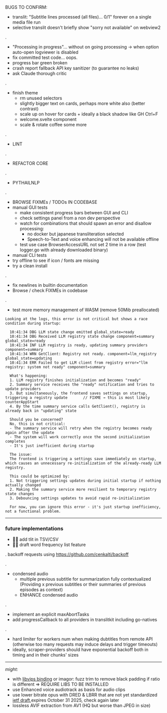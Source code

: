 BUGS TO CONFIRM:
- translit: "Subtitle lines processed (all files)... 0/1" forever on a single media file run
- selective translit doesn't briefly show "sorry not available" on webview2

.

- "Processing in progress"... without on going processing → when option auto-open logviewer is disabled
- fix committed test code... oops.
- progress bar green broken
- crash report fallback API key sanitizer (to guarantee no leaks)
- ask Claude thorough critic

.
- finish theme
  - rm unused selectors
  - slightly bigger text on cards, perhaps more white also (better contrast)
  - scale up on hover for cards + ideally a black shadow like GH Ctrl+F
  - welcome.svelte component
  - scale & rotate coffee some more

.
- LINT

.
- REFACTOR CORE

.
- PYTHAILNLP

.
- BROWSE FIXMEs / TODOs IN CODEBASE
- manual GUI tests
  - make consistent progress bars between GUI and CLI
  - check settings panel from a non dev perspective
  - watch for combinations that should spawn an error and disallow processing:
    - no docker but japanese transliteration selected
    - Speech-to-Text and voice enhancing will not be available offline
  - test use case BrowserAccessURL not set 2 time in a row (test logger.go with already downloaded binary)
- manual CLI tests
- try offline to see if icon / fonts are missing
- try a clean install

.

- fix newlines in builtin documentation
- Browse / check FIXMEs in codebase

.

- test more memory management of WASM (remove 50Mib preallocated)




```
Looking at the logs, this error is not critical but shows a race condition during startup:

  10:41:34 DBG LLM state change emitted global_state=ready
  10:41:34 DBG Received LLM registry state change component=summary global_state=ready
  10:41:34 INF LLM registry is ready, updating summary providers component=summary
  10:41:34 WRN GetClient: Registry not ready. component=llm_registry global_state=updating
  10:41:34 ERR Failed to get LLM client from registry error="llm registry: system not ready" component=summary

  What's happening:
  1. LLM registry finishes initialization and becomes "ready"
  2. Summary service receives the "ready" notification and tries to update providers
  3. But simultaneously, the frontend saves settings on startup, triggering a registry update 		// FIXME → this is most likely counterAppStart
  4. By the time summary service calls GetClient(), registry is already back in "updating" state

  Should you be concerned?
  No, this is not critical:
  - The summary service will retry when the registry becomes ready again after the update
  - The system will work correctly once the second initialization completes
  - It's just inefficient during startup

  The issue:
  The frontend is triggering a settings save immediately on startup, which causes an unnecessary re-initialization of the already-ready LLM registry.

  This could be optimized by:
  1. Not triggering settings updates during initial startup if nothing actually changed
  2. Making the summary service more resilient to temporary registry state changes
  3. Debouncing settings updates to avoid rapid re-initialization

  For now, you can ignore this error - it's just startup inefficiency, not a functional problem.

```


<hr>

### future implementations

- 🚧🚧 add tlit in TSV/CSV
- 🚧🚧 draft word frequency list feature

.
backoff requests using https://github.com/cenkalti/backoff

.
- condensed audio
  - multiple previous subtitle for summarization fully contextualized (Providing x previous subtitles or their summaries of previous episodes as context)
  - ENHANCE condensed audio

.

- implement an explicit maxAbortTasks
- add progressCallback to all providers in translitkit including go-natives

.
- hard limiter for workers num when making dubtitles from remote API (otherwise too many requests may induce delays and trigger timeouts)
- ideally, scraper-providers should have exponential backoff both in timing and in their chunks' sizes

<hr>

*might:*

- with [libvips binding](https://github.com/h2non/bimg) or imagor: fuzz trim to remove black padding if ratio is different => REQUIRE LIBS TO BE INSTALLED
- use Enhanced voice audiotrack as basis for audio clips
- use lower bitrate opus with DRED & LBRR that are not yet standardized [ietf draft](https://datatracker.ietf.org/doc/draft-ietf-mlcodec-opus-extension/),expires October 31 2025, check again later
- lossless AVIF extraction from AV1 (HQ but worse than JPEG in size)

